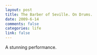 ```yaml
--- 
layout: post
title: The Barber of Seville. On Drums.
date: 2009-6-14
comments: false
categories: life
link: false
---
```

A stunning performance.

<object classid="clsid:d27cdb6e-ae6d-11cf-96b8-444553540000" width="480" height="385" codebase="http://download.macromedia.com/pub/shockwave/cabs/flash/swflash.cab#version=6,0,40,0"><param name="allowFullScreen" value="true" /><param name="allowscriptaccess" value="always" /><param name="src" value="http://www.youtube.com/v/8O-hCtPfef8&amp;hl=en&amp;fs=1&amp;rel=0" /><param name="allowfullscreen" value="true" /><embed type="application/x-shockwave-flash" width="480" height="385" src="http://www.youtube.com/v/8O-hCtPfef8&amp;hl=en&amp;fs=1&amp;rel=0" allowscriptaccess="always" allowfullscreen="true"></embed></object>
